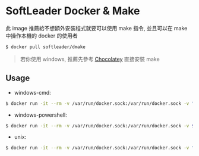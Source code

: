 # SoftLeader Docker & Make

此 image 推薦給不想額外安裝程式就要可以使用 make 指令, 並且可以在 make 中操作本機的 docker 的使用者

```sh
$ docker pull softleader/dmake
```

> 若你使用 windows, 推薦先參考 [Chocolatey](https://chocolatey.org/packages/make) 直接安裝 make

## Usage

- windows-cmd:

```sh
$ docker run -it --rm -v /var/run/docker.sock:/var/run/docker.sock -v "%cd%":/data softleader/dmake <target>
```

- windows-powershell:

```sh
$ docker run -it --rm -v /var/run/docker.sock:/var/run/docker.sock -v ${pwd}:/data softleader/dmake <target>
```

- unix:

```sh
$ docker run -it --rm -v /var/run/docker.sock:/var/run/docker.sock -v "$(pwd)":/data softleader/dmake <target>
```
